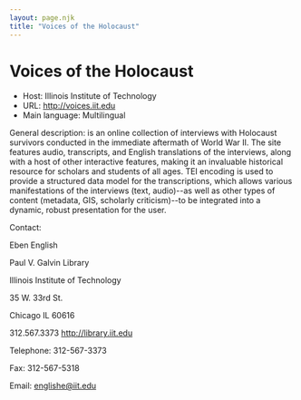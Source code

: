 ```yaml
---
layout: page.njk
title: "Voices of the Holocaust"
---
```

# Voices of the Holocaust




* Host: Illinois Institute of
 Technology
* URL: <http://voices.iit.edu>
* Main language: Multilingual



General description: 
 is an online collection of
 interviews with Holocaust survivors conducted in
 the immediate aftermath of World War II. The site
 features audio, transcripts, and English
 translations of the interviews, along with a host
 of other interactive features, making it an
 invaluable historical resource for scholars and
 students of all ages. TEI encoding is used to
 provide a structured data model for the
 transcriptions, which allows various manifestations
 of the interviews (text, audio)--as well as other
 types of content (metadata, GIS, scholarly
 criticism)--to be integrated into a dynamic, robust
 presentation for the user.



Contact:
 



Eben English


Paul V. Galvin Library
 
 Illinois Institute of Technology
 
 35 W. 33rd St.
 
 Chicago IL 60616
 
 312.567.3373
 <http://library.iit.edu>



Telephone: 312-567-3373



Fax: 312-567-5318



Email: [englishe@iit.edu](mailto:englishe@iit.edu)





